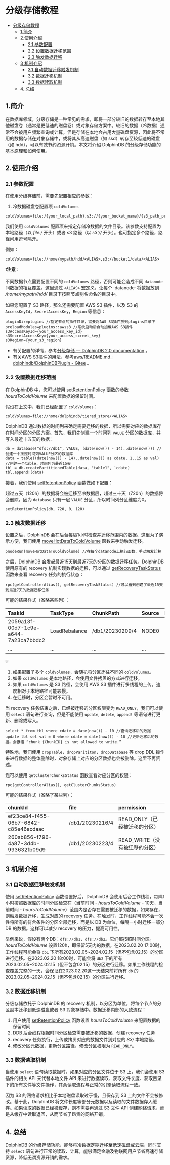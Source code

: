 # 分级存储教程
- [分级存储教程](#分级存储教程)
  - [1.简介](#1简介)
  - [2.使用介绍](#2使用介绍)
    - [2.1 参数配置](#21-参数配置)
    - [2.2 设置数据迁移范围](#22-设置数据迁移范围)
    - [2.3 触发数据迁移](#23-触发数据迁移)
  - [3 机制介绍](#3-机制介绍)
    - [3.1 自动数据迁移触发机制](#31-自动数据迁移触发机制)
    - [3.2 数据迁移机制](#32-数据迁移机制)
    - [3.3 数据读取机制](#33-数据读取机制)
  - [4. 总结](#4-总结)

## 1.简介

在数据库领域，分级存储是一种常见的需求，即将一部分较旧的数据转存至本地其他磁盘卷（通常是更低速的磁盘卷）或对象存储方案中。较旧的数据（冷数据）通常不会被用户频繁查询或计算，但是存储在本地会占用大量磁盘资源，因此将不常用的数据存储在对象存储中，或将其从高速磁盘（如 ssd）转存至较低速的磁盘（如 hdd），可以有效节约资源开销。本文将介绍 DolphinDB 的分级存储功能的基本原理和如何使用。

## 2.使用介绍

### 2.1 参数配置

在使用分级存储前，需要先配置相应的参数：

1. 冷数据磁盘卷配置项 `coldVolumes`

```
coldVolumes=file:/{your_local_path},s3://{your_bucket_name}/{s3_path_prefix}
```

我们使用 `coldVolumes` 配置项来指定存储冷数据的文件目录。该参数支持配置为本地路径（以 *file:/* 开头）或者 s3 路径（以 *s3://* 开头）。也可指定多个路径，路径间用逗号隔开。

例如：

```
coldVolumes=file://home/mypath/hdd/<ALIAS>,s3://bucket1/data/<ALIAS>
```

:exclamation:**注意**：

不同数据节点需要配置不同的 `coldVolumes` 路径，否则可能会造成不同 `datanode` 间数据的相互覆盖。这里通过 `<ALIAS>` 宏定义，让每个 ·datanode· 将数据放到 */home/mypath/hdd/* 目录下按照节点别名命名的目录中。

如果您配置了 S3 路径，那么还需要配置 AWS S3 插件，以及 S3 的 `AccessKeyId`，`SecretAccessKey`，`Region` 等信息：

```
pluginDir=plugins //指定节点的插件目录，需要将AWS S3插件放到plugins目录下
preloadModules=plugins::awss3 //系统启动后自动加载AWS S3插件
s3AccessKeyId={your_access_key_id}
s3SecretAccessKey={your_access_screet_key}
s3Region={your_s3_region}
```

- 有关配置的详情，参考[分级存储 — DolphinDB 2.0 documentation](https://www.dolphindb.cn/cn/help/DatabaseandDistributedComputing/Database/TieredStorage.html) 。
- 有关AWS S3插件的用法，参考[aws/README.md · dolphindb/DolphinDBPlugin - Gitee](https://gitee.com/dolphindb/DolphinDBPlugin/blob/release200/aws/README.md) 。



### 2.2 设置数据迁移范围

在 DolphinDB 中，您可以使用 [setRetentionPolicy](https://www.dolphindb.cn/cn/help/FunctionsandCommands/CommandsReferences/s/setRetentionPolicy.html) 函数的参数 *hoursToColdVolume* 来配置数据的保留时间。

假设在上文中，我们已经配置了 `coldVolumes`：

```
coldVolumes=file://home/dolphindb/tiered_store/<ALIAS>
```

DolphinDB 通过数据的时间列来确定需要迁移的数据，所以需要对应的数据库存在时间分区的分区方案。首先，我们先创建一个时间列 `VALUE` 分区的数据库，并写入最近十五天的数据：

```
db = database("dfs://db1", VALUE, (date(now()) - 14)..date(now())) //创建一个按照时间列VALUE分区的数据库
data = table((date(now()) - 14)..date(now()) as cdate, 1..15 as val) //创建一个table，时间列为最近15天
tbl = db.createPartitionedTable(data, "table1", `cdate)
tbl.append!(data)
```

接着，我们使用 [setRetentionPolicy](https://www.dolphindb.cn/cn/help/FunctionsandCommands/CommandsReferences/s/setRetentionPolicy.html) 函数做如下配置：

超过五天（120h）的数据将会被迁移至冷数据层，超过三十天（720h）的数据将会删除。因为 `database` 只有一层 `VALUE` 分区，所以时间列分区维度为0。

```
setRetentionPolicy(db, 720, 0, 120)
```



### 2.3 触发数据迁移

设置之后，DolphinDB 会在后台每隔1小时检查并迁移范围内的数据。这里为了演示方便，我们使用 [moveHotDataToColdVolume](https://www.dolphindb.cn/cn/help/FunctionsandCommands/CommandsReferences/m/moveHotDataToColdVolume.html) 函数来手动触发迁移。

```
pnodeRun(moveHotDataToColdVolume) //在每个datanode上执行函数，手动触发迁移
```

之后，DolphinDB 会发起最近15天到最近7天的分区的数据迁移任务。DolphinDB 使用原有的 recovery 机制实现数据的迁移，可以通过 [getRecoveryTaskStatus](https://www.dolphindb.cn/cn/help/FunctionsandCommands/FunctionReferences/g/getRecoveryTaskStatus.html?highlight=recovery)函数来查看 recovery 任务的执行状态：

```
rpc(getControllerAlias(), getRecoveryTaskStatus) //可以看到创建了最近15天到最近7天的数据迁移任务
```

可能的结果样式（省略某些列）：

| **TaskId**                           | **TaskType**  | **ChunkPath**   | **Source** | **Dest** | **Status** |
| :----------------------------------- | :------------ | :-------------- | :--------- | :------- | :--------- |
| 2059a13f-00d7-1c9e-a644-7a23ca7bbdc2 | LoadRebalance | /db1/20230209/4 | NODE0      | NODE0    | Finish     |
| …                                    | …             | …               | …          | …        | …          |


:bulb:
1. 如果配置了多个 `coldVolumes`，会随机将分区迁往不同的 `coldVolumes`。
2. 如果 `coldVolumes` 是本地路径，会使用文件拷贝的方式进行迁移。
3. 如果 `coldVolumes` 是 S3 路径，会使用 AWS S3 插件进行多线程的上传，速度相对于本地路径可能较慢。
4. 在迁移时，分区会暂时不可用。

当 recovery 任务结束之后，已经被迁移的分区权限变为 `READ_ONLY`，我们可以使用 `select` 语句进行查询，但是不能使用 `update`, `delete`, `append!` 等语句进行更新、删除或写入。

```
select * from tbl where cdate = date(now()) - 10 //查询迁移后的数据
update tbl set val = 0 where cdate = date(now()) - 10 //更新迁移后的数据。会报错 “chunk {ChunkID} is not allowed to write.”
```

特殊地，我们使用 `dropTable`，`dropParititon`，`dropDatabase` 等 drop DDL 操作来进行数据的整体删除时，对象存储上对应的分区数据也会被删除。这里不再赘述。

您可以使用 `getClusterChunksStatus` 函数查看对应分区的权限：

```
rpc(getControllerAlias(), getClusterChunksStatus)
```

可能的结果样式（省略了某些列）：

| **chunkId**                          | **file**        | **permission**                 |
| :----------------------------------- | :-------------- | :----------------------------- |
| ef23ce84-f455-06b7-6842-c85e46acdaac | /db1/20230216/4 | READ_ONLY（已经被迁移的分区）  |
| 260ab856-f796-4a87-3d4b-993632fb09d9 | /db1/20230223/4 | READ_WRITE（没有被迁移的分区） |



## 3 机制介绍

### 3.1 自动数据迁移触发机制

使用 [setRetentionPolicy](https://www.dolphindb.cn/cn/help/FunctionsandCommands/CommandsReferences/s/setRetentionPolicy.html) 函数设置好后，DolphinDB 会使用后台工作线程，每隔1小时按照数据库的时间分区检查在（当前时间 - *hoursToColdVolume* - 10天，当前时间 - *hoursToColdVolume*）范围内是否存在需要被迁移的数据，如果存在，则触发数据迁移，生成对应的 recovery 任务。在触发时，工作线程可能不会一次性将所有的符合条件的分区全部迁移，而是以 DB 为单位，每隔一小时迁移一部分 DB 的数据。这样可以减少 recovery 的压力，提高可用性。

举例来说，假设有两个DB：`dfs://db1`，`dfs://db2`。它们都按照时间分区。*hoursToColdVolume* 设置120h，即保留5天内的数据。在2023.02.20 17:00时，工作线程可能会将 `db1` 下所有2023.02.05~2024.02.15（但不包含02.15）的分区进行迁移。在2023.02.20 18:00时，可能会将 `db2` 下的所有2023.02.05~2024.02.15（但不包含02.15）的分区进行迁移。如果工作线程的检查覆盖完整的一天，会保证在2023.02.20这一天结束前将所有 `db` 的2023.02.05~2024.02.15（但不包含02.15）的分区进行迁移。



### 3.2 数据迁移机制

分级存储依托于 DolphinDB 的 recovery 机制，以分区为单位，将每个节点的分区副本迁移到低速磁盘或者 S3 对象存储中。数据迁移内部的大致流程：

1. 用户使用 [setRetentionPolicy](https://www.dolphindb.cn/cn/help/FunctionsandCommands/CommandsReferences/s/setRetentionPolicy.html) 函数设置 *hoursToColdVolume* 来配置数据的保留时间
2. DDB 后台线程根据时间分区检查需要被迁移的数据，创建 recovery 任务
3. recovery 任务执行，上传或拷贝对应的数据文件到对应的 *S3/* 本地路径。
4. 修改分区元数据，更新分区路径，修改分区权限为 `READ_ONLY`。

### 3.3 数据读取机制

当使用 `select` 语句读取数据时，如果对应的分区文件位于 S3 上，我们会使用 S3 插件的相关 API 来代替本地文件 API 来进行数据读取、获取文件长度、获取目录下的所有文件等文件操作，其余读取流程与正常的引擎读取流程一致。

因为 S3 的网络请求相比于本地磁盘读取过于慢，且保存到 S3 上的文件不会被修改。基于此，DolphinDB 将文件长度等部分元数据以及读取的文件数据存入缓存。如果读取的数据已经被缓存，则不需要再通过 S3 文件 API 创建网络请求，而是从缓存中读取返回，从而节省了昂贵的网络开销。

## 4. 总结

DolphinDB 的分级存储功能，能够将冷数据定期迁移至低速磁盘或云端，同时支持 `select` 语句进行正常的读取、计算，能够满足金融及物联网用户节省高速存储资源，降低无谓资源开销的需求。
